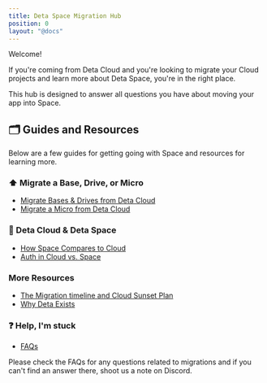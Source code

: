 ```yaml
---
title: Deta Space Migration Hub
position: 0
layout: "@docs"
---
```


Welcome! 

If you're coming from Deta Cloud and you're looking to migrate your Cloud projects and learn more about Deta Space, you're in the right place. 

This hub is designed to answer all questions you have about moving your app into Space.

## 🗂️ Guides and Resources 

Below are a few guides for getting going with Space and resources for learning more.

### ⬆️ Migrate a Base, Drive, or Micro 
- [Migrate Bases & Drives from Deta Cloud](/migration/import-a-project)
- [Migrate a Micro from Deta Cloud]()

### 🧠 Deta Cloud & Deta Space
- [How Space Compares to Cloud](/migration/space-vs-cloud)
- [Auth in Cloud vs. Space]()

### More Resources
- [The Migration timeline and Cloud Sunset Plan](https://deta.space/blog/moving-to-space#our-plan-for-the-merge)
- [Why Deta Exists](https://deta.space/motivation/)

### ❓ Help, I'm stuck  
- [FAQs]()

Please check the FAQs for any questions related to migrations and if you can't find an answer there, shoot us a note on Discord.